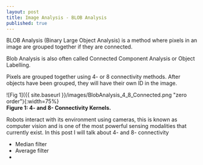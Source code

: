 ```yaml
---
layout: post
title: Image Analysis - BLOB Analysis
published: true
---
```


BLOB Analysis (Binary Large Object Analysis) is a method where pixels in an image are grouped together if they are connected.

Blob Analysis is also often called Connected Component Analysis or Object Labelling. 

Pixels are grouped together using 4- or 8 connectivity methods. After objects have been grouped, they will have their own ID in the image.  

![Fig 1]({{ site.baseurl }}/images/BlobAnalysis_4_8_Connected.png "zero order"){:width=75%}  
**Figure 1: 4- and 8- Connectivity Kernels.**


Robots interact with its environment using cameras, this is known as computer vision and is one of the most powerful sensing modalities that currently exist. In this post I will talk about 4- and 8- connectivity

* Median filter
* Average filter
* 

